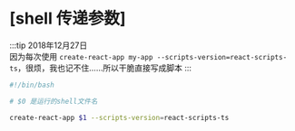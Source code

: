 # [shell 传递参数]

:::tip
2018年12月27日<br>
因为每次使用 `create-react-app my-app --scripts-version=react-scripts-ts`，很烦，我也记不住……所以干脆直接写成脚本
:::

```create-react-app-ts.sh
#!/bin/bash

# $0 是运行的shell文件名

create-react-app $1 --scripts-version=react-scripts-ts
```